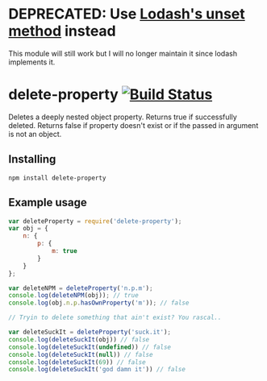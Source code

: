 # DEPRECATED: Use [Lodash's unset method](https://lodash.com/docs#unset) instead

This module will still work but I will no longer maintain it since lodash implements it.

# delete-property [![Build Status](https://travis-ci.org/rahatarmanahmed/delete-property.svg?branch=master)](https://travis-ci.org/rahatarmanahmed/delete-property)
Deletes a deeply nested object property. Returns true if successfully deleted. Returns false if property doesn't exist or if the passed in argument is not an object.

## Installing
`npm install delete-property`

## Example usage
```js
var deleteProperty = require('delete-property');
var obj = {
    n: {
        p: {
            m: true
        }
    }  
};

var deleteNPM = deleteProperty('n.p.m');
console.log(deleteNPM(obj)); // true
console.log(obj.n.p.hasOwnProperty('m')); // false

// Tryin to delete something that ain't exist? You rascal..

var deleteSuckIt = deleteProperty('suck.it');
console.log(deleteSuckIt(obj)) // false
console.log(deleteSuckIt(undefined)) // false
console.log(deleteSuckIt(null)) // false
console.log(deleteSuckIt(69)) // false
console.log(deleteSuckIt('god damn it')) // false
```
